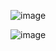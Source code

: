 ![image](https://github.com/luisgomes2002/Iphone-with-Apps/assets/85139913/b2947c18-23b3-4de8-b2b1-dc27d0f1e562)


![image](https://github.com/luisgomes2002/Iphone-with-Apps/assets/85139913/b15849ea-141a-4c78-accd-c62ed1696784)

